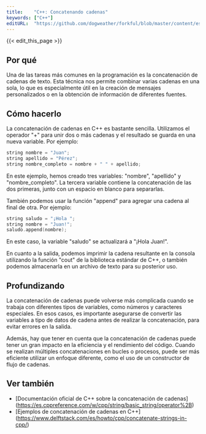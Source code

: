 ```yaml
---
title:    "C++: Concatenando cadenas"
keywords: ["C++"]
editURL:  "https://github.com/dogweather/forkful/blob/master/content/es/cpp/concatenating-strings.md"
---
```


{{< edit_this_page >}}

## Por qué
Una de las tareas más comunes en la programación es la concatenación de cadenas de texto. Esta técnica nos permite combinar varias cadenas en una sola, lo que es especialmente útil en la creación de mensajes personalizados o en la obtención de información de diferentes fuentes.

## Cómo hacerlo
La concatenación de cadenas en C++ es bastante sencilla. Utilizamos el operador "+" para unir dos o más cadenas y el resultado se guarda en una nueva variable. Por ejemplo:

```C++
string nombre = "Juan";
string apellido = "Pérez";
string nombre_completo = nombre + " " + apellido;
```

En este ejemplo, hemos creado tres variables: "nombre", "apellido" y "nombre_completo". La tercera variable contiene la concatenación de las dos primeras, junto con un espacio en blanco para separarlas.

También podemos usar la función "append" para agregar una cadena al final de otra. Por ejemplo:

```C++
string saludo = "¡Hola ";
string nombre = "Juan!";
saludo.append(nombre);
```

En este caso, la variable "saludo" se actualizará a "¡Hola Juan!".

En cuanto a la salida, podemos imprimir la cadena resultante en la consola utilizando la función "cout" de la biblioteca estándar de C++, o también podemos almacenarla en un archivo de texto para su posterior uso.

## Profundizando
La concatenación de cadenas puede volverse más complicada cuando se trabaja con diferentes tipos de variables, como números y caracteres especiales. En esos casos, es importante asegurarse de convertir las variables a tipo de datos de cadena antes de realizar la concatenación, para evitar errores en la salida.

Además, hay que tener en cuenta que la concatenación de cadenas puede tener un gran impacto en la eficiencia y el rendimiento del código. Cuando se realizan múltiples concatenaciones en bucles o procesos, puede ser más eficiente utilizar un enfoque diferente, como el uso de un constructor de flujo de cadenas.

## Ver también
- [Documentación oficial de C++ sobre la concatenación de cadenas] (https://es.cppreference.com/w/cpp/string/basic_string/operator%2B)
- [Ejemplos de concatenación de cadenas en C++] (https://www.delftstack.com/es/howto/cpp/concatenate-strings-in-cpp/)